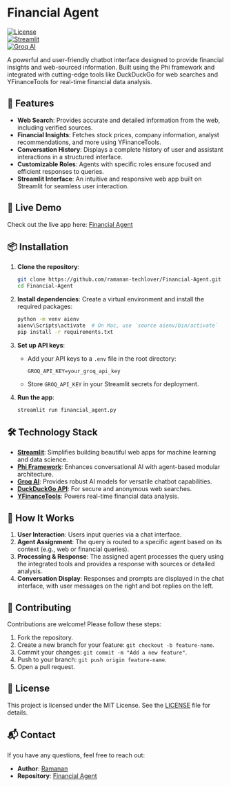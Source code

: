 # Financial Agent

[![License](https://img.shields.io/badge/license-MIT-green)](LICENSE)  
[![Streamlit](https://img.shields.io/badge/Built%20with-Streamlit-orange)](https://streamlit.io/)  
[![Groq AI](https://img.shields.io/badge/Powered%20by-Groq-blue)](https://groq.com/)  

A powerful and user-friendly chatbot interface designed to provide financial insights and web-sourced information. Built using the Phi framework and integrated with cutting-edge tools like DuckDuckGo for web searches and YFinanceTools for real-time financial data analysis.

## 🌟 Features
- **Web Search**: Provides accurate and detailed information from the web, including verified sources.  
- **Financial Insights**: Fetches stock prices, company information, analyst recommendations, and more using YFinanceTools.  
- **Conversation History**: Displays a complete history of user and assistant interactions in a structured interface.  
- **Customizable Roles**: Agents with specific roles ensure focused and efficient responses to queries.  
- **Streamlit Interface**: An intuitive and responsive web app built on Streamlit for seamless user interaction.  

## 🚀 Live Demo
Check out the live app here: [Financial Agent](https://financial-agent-bot.streamlit.app)  

## 📦 Installation

1. **Clone the repository**:
   ```bash
   git clone https://github.com/ramanan-techlover/Financial-Agent.git
   cd Financial-Agent
   ```

2. **Install dependencies**:
   Create a virtual environment and install the required packages:
   ```bash
   python -m venv aienv
   aienv\Scripts\activate  # On Mac, use `source aienv/bin/activate`
   pip install -r requirements.txt
   ```

3. **Set up API keys**:
   - Add your API keys to a `.env` file in the root directory:
     ```plaintext
     GROQ_API_KEY=your_groq_api_key
     ```
   - Store `GROQ_API_KEY` in your Streamlit secrets for deployment.

4. **Run the app**:
   ```bash
   streamlit run financial_agent.py
   ```

## 🛠️ Technology Stack
- **[Streamlit](https://streamlit.io/)**: Simplifies building beautiful web apps for machine learning and data science.  
- **[Phi Framework](https://phi-framework.org/)**: Enhances conversational AI with agent-based modular architecture.  
- **[Groq AI](https://groq.com/)**: Provides robust AI models for versatile chatbot capabilities.  
- **[DuckDuckGo API](https://duckduckgo.com/)**: For secure and anonymous web searches.  
- **[YFinanceTools](https://pypi.org/project/yfinance/)**: Powers real-time financial data analysis.  

## 📖 How It Works
1. **User Interaction**: Users input queries via a chat interface.  
2. **Agent Assignment**: The query is routed to a specific agent based on its context (e.g., web or financial queries).  
3. **Processing & Response**: The assigned agent processes the query using the integrated tools and provides a response with sources or detailed analysis.  
4. **Conversation Display**: Responses and prompts are displayed in the chat interface, with user messages on the right and bot replies on the left.  

## 🤝 Contributing
Contributions are welcome! Please follow these steps:
1. Fork the repository.  
2. Create a new branch for your feature: `git checkout -b feature-name`.  
3. Commit your changes: `git commit -m "Add a new feature"`.  
4. Push to your branch: `git push origin feature-name`.  
5. Open a pull request.  

## 📄 License
This project is licensed under the MIT License. See the [LICENSE](LICENSE) file for details.  

## 📬 Contact
If you have any questions, feel free to reach out:
- **Author**: [Ramanan](https://github.com/ramanan-techlover)  
- **Repository**: [Financial Agent](https://github.com/ramanan-techlover/Financial-Agent)  

